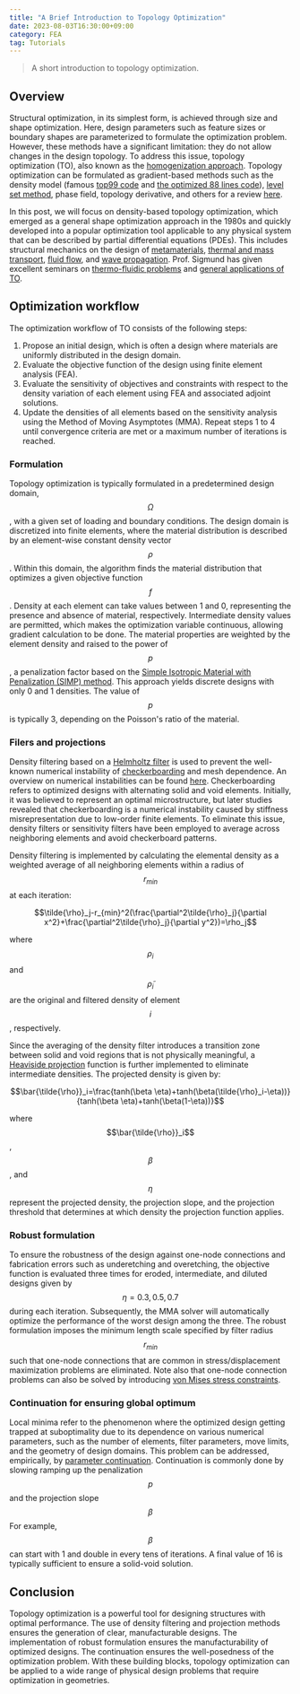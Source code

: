 ```yaml
---
title: "A Brief Introduction to Topology Optimization"
date: 2023-08-03T16:30:00+09:00
category: FEA
tag: Tutorials
---
```


> A short introduction to topology optimization.

## Overview
Structural optimization, in its simplest form, is achieved through size and shape optimization. Here, design parameters such as feature sizes or boundary shapes are parameterized to formulate the optimization problem. However, these methods have a significant limitation: they do not allow changes in the design topology. To address this issue, topology optimization (TO), also known as the [homogenization approach](http://www.sciencedirect.com/science/article/pii/0045782588900862). Topology optimization can be formulated as gradient-based methods such as the density model (famous [top99 code](https://doi.org/10.1007/s001580050176) and [the optimized 88 lines code](https://doi.org/10.1007/s00158-010-0594-7)), [level set method](https://link.springer.com/article/10.1007/s00158-009-0430-0), phase field, topology derivative, and others for a review [here](https://doi.org/10.1007/s00158-013-0978-6).

In this post, we will focus on density-based topology optimization, which emerged as a general shape optimization approach in the 1980s and quickly developed into a popular optimization tool applicable to any physical system that can be described by partial differential equations (PDEs). This includes structural mechanics on the design of [metamaterials](https://onlinelibrary.wiley.com/doi/abs/10.1002/adma.201502485), [thermal and mass transport](https://www.aeromech.usyd.edu.au/WCSMO2015/papers/1264_paper.pdf), [fluid flow](https://www.sciencedirect.com/science/article/pii/S0017931017310037), and [wave propagation](https://opg.optica.org/oe/abstract.cfm?uri=oe-22-7-8525). Prof. Sigmund has given excellent seminars on [thermo-fluidic problems](https://www.youtube.com/watch?v=HH9RBQVzSZg) and [general applications of TO](https://www.youtube.com/watch?v=JVRs80HDvvM).

## Optimization workflow
The optimization workflow of TO consists of the following steps:
1.  Propose an initial design, which is often a design where materials are uniformly distributed in the design domain.
2.  Evaluate the objective function of the design using finite element analysis (FEA).
3.  Evaluate the sensitivity of objectives and constraints with respect to the density variation of each element using FEA and associated adjoint solutions.
4.  Update the densities of all elements based on the sensitivity analysis using the Method of Moving Asymptotes (MMA).
Repeat steps 1 to 4 until convergence criteria are met or a maximum number of iterations is reached.

### Formulation
Topology optimization is typically formulated in a predetermined design domain, $$\Omega$$, with a given set of loading and boundary conditions. The design domain is discretized into finite elements, where the material distribution is described by an element-wise constant density vector $$\rho$$. Within this domain, the algorithm finds the material distribution that optimizes a given objective function $$f$$. Density at each element can take values between 1 and 0, representing the presence and absence of material, respectively. Intermediate density values are permitted, which makes the optimization variable continuous, allowing gradient calculation to be done. The material properties are weighted by the element density and raised to the power of $$p$$, a penalization factor based on the [Simple Isotropic Material with Penalization (SIMP) method](https://doi.org/10.1007/BF01742754). This approach yields discrete designs with only 0 and 1 densities. The value of $$p$$ is typically 3, depending on the Poisson's ratio of the material.

### Filers and projections
Density filtering based on a [Helmholtz filter](https://onlinelibrary.wiley.com/doi/abs/10.1002/nme.3072) is used to prevent the well-known numerical instability of [checkerboarding](https://doi.org/10.1007/BF01743693) and mesh dependence. An overview on numerical instabilities can be found [here](https://doi.org/10.1007/BF01214002). Checkerboarding refers to optimized designs with alternating solid and void elements. Initially, it was believed to represent an optimal microstructure, but later studies revealed that checkerboarding is a numerical instability caused by stiffness misrepresentation due to low-order finite elements. To eliminate this issue, density filters or sensitivity filters have been employed to average across neighboring elements and avoid checkerboard patterns.

Density filtering is implemented by calculating the elemental density as a weighted average of all neighboring elements within a radius of $$r_{min}$$ at each iteration:

$$\tilde{\rho}_j-r_{min}^2(\frac{\partial^2\tilde{\rho}_j}{\partial x^2}+\frac{\partial^2\tilde{\rho}_j}{\partial y^2})=\rho_j$$

where $$\rho_i$$ and $$\tilde{\rho}_i$$ are the original and filtered density of element $$i$$, respectively.

Since the averaging of the density filter introduces a transition zone between solid and void regions that is not physically meaningful, a [Heaviside projection](https://onlinelibrary.wiley.com/doi/abs/10.1002/nme.1064) function is further implemented to eliminate intermediate densities. The projected density is given by:

$$\bar{\tilde{\rho}}_i=\frac{tanh(\beta \eta)+tanh(\beta(\tilde{\rho}_i-\eta))}{tanh(\beta \eta)+tanh(\beta(1-\eta))}$$

where $$\bar{\tilde{\rho}}_i$$, $$\beta$$, and $$\eta$$ represent the projected density, the projection slope, and the projection threshold that determines at which density the projection function applies.

### Robust formulation
To ensure the robustness of the design against one-node connections and fabrication errors such as underetching and overetching, the objective function is evaluated three times for eroded, intermediate, and diluted designs given by $$\eta=0.3,0.5,0.7$$ during each iteration. Subsequently, the MMA solver will automatically optimize the performance of the worst design among the three. The robust formulation imposes the minimum length scale specified by filter radius $$r_{min}$$ such that one-node connections that are common in stress/displacement maximization problems are eliminated. Note also that one-node connection problems can also be solved by introducing [von Mises stress constraints](https://link.springer.com/article/10.1007/s00158-015-1279-z).

### Continuation for ensuring global optimum
Local minima refer to the phenomenon where the optimized design getting trapped at suboptimality due to its dependence on various numerical parameters, such as the number of elements, filter parameters, move limits, and the geometry of design domains. This problem can be addressed, empirically, by [parameter continuation](https://doi.org/10.1007/978-94-011-1804-0_14). Continuation is commonly done by slowing ramping up the penalization $$p$$ and the projection slope $$\beta$$ For example, $$\beta$$ can start with 1 and double in every tens of iterations. A final value of 16 is typically sufficient to ensure a solid-void solution.

## Conclusion
Topology optimization is a powerful tool for designing structures with optimal performance. The use of density filtering and projection methods ensures the generation of clear, manufacturable designs. The implementation of robust formulation ensures the manufacturability of optimized designs. The continuation ensures the well-posedness of the optimization problem. With these building blocks, topology optimization can be applied to a wide range of physical design problems that require optimization in geometries.
